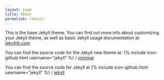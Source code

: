```yaml
---
layout: page
title: About
permalink: /about/
---
```


This is the base Jekyll theme. You can find out more info about customizing your Jekyll theme, as well as basic Jekyll usage documentation at [jekyllrb.com](https://jekyllrb.com/)

You can find the source code for the Jekyll new theme at:
{% include icon-github.html username="jekyll" %} /
[minimal](https://github.com/jekyll/minimal)

You can find the source code for Jekyll at
{% include icon-github.html username="jekyll" %} /
[jekyll](https://github.com/jekyll/jekyll)
